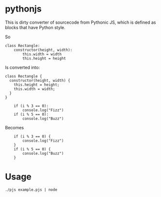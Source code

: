 # pythonjs

This is dirty converter of sourcecode from Pythonic JS, which is defined as blocks that have Python style.

So

```
class Rectangle:
    constructor(height, width):
        this.width = width
        this.height = height
```

Is converted into:

```
class Rectangle {
  constructor(height, width) {
    this.height = height;
    this.width = width;
  }
}
```

```
    if (i % 3 == 0):
        console.log("Fizz")
    if (i % 5 == 0):
        console.log("Buzz")
```

Becomes

```
    if (i % 3 == 0) {
        console.log("Fizz")
    }    
    if (i % 5 == 0) {
        console.log("Buzz")
    }
```

# Usage

```
./pjs example.pjs | node
```


